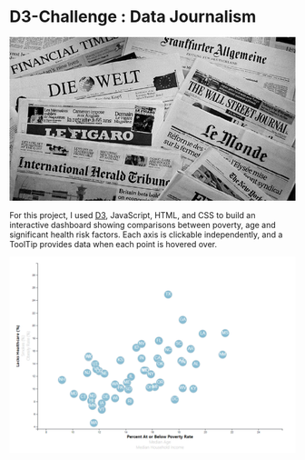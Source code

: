 # D3-Challenge : Data Journalism

![Newspapers](/images/image.jfif)

For this project, I used [D3](https://d3js.org/), JavaScript, HTML, and CSS to build an interactive dashboard showing comparisons between poverty, age and significant health risk factors. Each axis is clickable independently, and a ToolTip provides data when each point is hovered over. 

![Chart Screenshot](/images/Screenshot_2021-04-27_153412.png)
